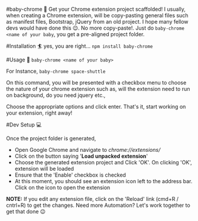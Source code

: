 #baby-chrome 👶
Get your Chrome extension project scaffolded! I usually, when creating a Chrome extension, will be copy-pasting general files such as manifest files, Bootstrap, jQuery from an old project. I hope many fellow devs would have done this 😉. No more copy-paste!. Just do `baby-chrome <name of your baby`, you get a pre-aligned project folder.

#Installation 🏄
yes, you are right... `npm install baby-chrome`

#Usage 🏹
`baby-chrome <name of your baby>`

For Instance, `baby-chrome space-shuttle`

On this command, you will be presented with a checkbox menu to choose the nature of your chrome extension such as, will the extension need to run on background, do you need jquery etc.,

Choose the appropriate options and click enter. That's it, start working on your extension, right away!

#Dev Setup 💻

Once the project folder is generated,

* Open Google Chrome and navigate to *chrome://extensions/*
* Click on the button saying '**Load unpacked extension**'
* Choose the generated extension project and Click 'OK'. On clicking 'OK', extension will be loaded
* Ensure that the 'Enable' checkbox is checked
* At this moment, you should see an extension icon left to the address bar. Click on the icon to open the extension

**NOTE:** If you edit any extension file, click on the 'Reload' link (cmd+R / cntrl+R) to get the changes.
Need more Automation? Let's work together to get that done 😉
